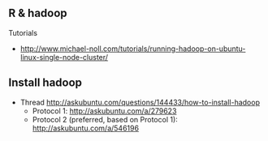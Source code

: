 ## R & hadoop

Tutorials

* http://www.michael-noll.com/tutorials/running-hadoop-on-ubuntu-linux-single-node-cluster/

## Install hadoop

* Thread http://askubuntu.com/questions/144433/how-to-install-hadoop
    * Protocol 1: http://askubuntu.com/a/279623
    * Protocol 2 (preferred, based on Protocol 1): http://askubuntu.com/a/546196
